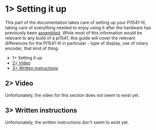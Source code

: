 # 1> Setting it up
This part of the documentation takes care of setting up your Pi1541-III, taking care of everything needed to enjoy using it after the hardware has previously been [assembled](https://github.com/tebl/C64-Pi1541-III/blob/main/documentation/assembling_one.md). While most of this information would be relevant to any build of a pi1541, this guide will cover the relevant differences for the Pi1541-III in particular - type of display, use of rotary encoder, that kind of *thing*.

- 1> Setting it up
- [2> Video](#2-video)
- [3> Written instructions](#3-written-instructions)

## 2> Video
Unfortunately, the video for this section does not seem to exist yet.

## 3> Written instructions
Unfortunately, the written instructions don't seem to exist yet.
